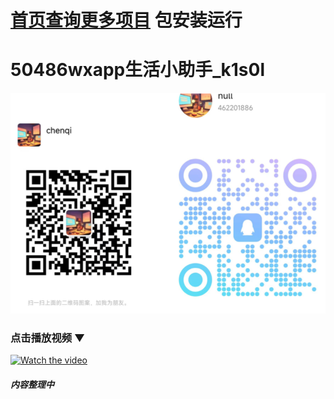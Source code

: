 # [首页查询更多项目](https://github.com/GraduationProject-weixin) 包安装运行


# 50486wxapp生活小助手_k1s0l

![picture](https://raw.githubusercontent.com/GraduationProject-springboot/.github/main/img/wx.png)

### 点击播放视频 ▼
[![Watch the video](https://i.sstatic.net/Vp2cE.png)](https://www.bilibili.com/video/BV1NvtMeFEiw?p=129)


#####   内容整理中  











